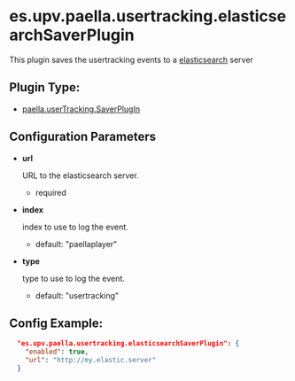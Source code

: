# es.upv.paella.usertracking.elasticsearchSaverPlugin

This plugin saves the usertracking events to a [elasticsearch](https://www.elastic.co/) server

## Plugin Type:
- [paella.userTracking.SaverPlugIn](../plugin_type.md)

## Configuration Parameters

* **url**

	URL to the elasticsearch server.
	- required

* **index**

	index to use to log the event.
	- default: "paellaplayer"

* **type**

	type to use to log the event.
	- default: "usertracking"


## Config Example:

```json
  "es.upv.paella.usertracking.elasticsearchSaverPlugin": {
    "enabled": true,
    "url": "http://my.elastic.server"
  }
```
